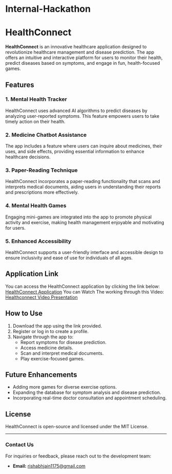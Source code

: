 # Internal-Hackathon
# HealthConnect

**HealthConnect** is an innovative healthcare application designed to revolutionize healthcare management and disease prediction. The app offers an intuitive and interactive platform for users to monitor their health, predict diseases based on symptoms, and engage in fun, health-focused games.

## Features

### 1. **Mental Health Tracker**
HealthConnect uses advanced AI algorithms to predict diseases by analyzing user-reported symptoms. This feature empowers users to take timely action on their health.

### 2. **Medicine Chatbot Assistance**
The app includes a feature where users can inquire about medicines, their uses, and side effects, providing essential information to enhance healthcare decisions.

### 3. **Paper-Reading Technique**
HealthConnect incorporates a paper-reading functionality that scans and interprets medical documents, aiding users in understanding their reports and prescriptions more effectively.

### 4. **Mental Health Games**
Engaging mini-games are integrated into the app to promote physical activity and exercise, making health management enjoyable and motivating for users.

### 5. **Enhanced Accessibility**
HealthConnect supports a user-friendly interface and accessible design to ensure inclusivity and ease of use for individuals of all ages.

## Application Link
You can access the HealthConnect application by clicking the link below:
[HealthConnect Application](https://kzmh3zqdqh7h8zpbv5gj.lite.vusercontent.net/)
You can Watch The working through this Video:
[Healthconnect Video Presentation](https://www.youtube.com/watch?v=7m_WI2EO8gc&t=12s)

## How to Use
1. Download the app using the link provided.
2. Register or log in to create a profile.
3. Navigate through the app to:
   - Report symptoms for disease prediction.
   - Access medicine details.
   - Scan and interpret medical documents.
   - Play exercise-focused games.

## Future Enhancements
- Adding more games for diverse exercise options.
- Expanding the database for symptom analysis and disease prediction.
- Incorporating real-time doctor consultation and appointment scheduling.

## License
HealthConnect is open-source and licensed under the MIT License.


---
### Contact Us
For inquiries or feedback, please reach out to the development team:
- **Email:** rishabhjain1175@gmail.com

